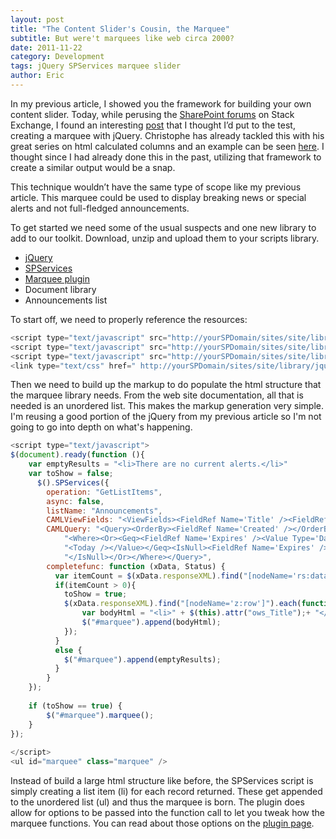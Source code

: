 ```yaml
---
layout: post
title: "The Content Slider's Cousin, the Marquee"
subtitle: But were't marquees like web circa 2000?
date: 2011-11-22
category: Development
tags: jQuery SPServices marquee slider
author: Eric
---
```

In my previous article, I showed you the framework for building your own content slider. Today, while perusing the [SharePoint forums](http://sharepoint.stackexchange.com/) on Stack Exchange, I found an interesting [post](http://sharepoint.stackexchange.com/questions/23775/list-driven-scrolling-marquee) that I thought I’d put to the test, creating a marquee with jQuery. Christophe has already tackled this with his great series on html calculated columns and an example can be seen [here](http://pathtosharepoint.com/Lists/TasksVisualization/AllItems.aspx). I thought since I had already done this in the past, utilizing that framework to create a similar output would be a snap.

This technique wouldn’t have the same type of scope like my previous article. This marquee could be used to display breaking news or special alerts and not full-fledged announcements.

To get started we need some of the usual suspects and one new library to add to our toolkit. Download, unzip and upload them to your scripts library.

 - [jQuery](http://jquery.com/")
 - [SPServices](http://spservices.codeplex.com)
 - [Marquee plugin](http://www.givainc.com/labs/marquee_jquery_plugin.htm)
 - Document library
 - Announcements list

To start off, we need to properly reference the resources:

```javascript
<script type="text/javascript" src="http://yourSPDomain/sites/site/library/jQuery.js"></script>
<script type="text/javascript" src="http://yourSPDomain/sites/site/library/SPServices.js"></script>
<script type="text/javascript" src="http://yourSPDomain/sites/site/library/jquery.marquee.min.js" ></script>
<link type="text/css" href=" http://yourSPDomain/sites/site/library/jquery.marquee.min.css">
```

Then we need to build up the markup to do populate the html structure that the marquee library needs. From the web site documentation, all that is needed is an unordered list. This makes the markup generation very simple. I'm reusing a good portion of the jQuery from my previous article so I'm not going to go into depth on what's happening.

```javascript
<script type="text/javascript">
$(document).ready(function (){
    var emptyResults = "<li>There are no current alerts.</li>"
    var toShow = false;
	  $().SPServices({
		operation: "GetListItems",
		async: false,
		listName: "Announcements",
		CAMLViewFields: "<ViewFields><FieldRef Name='Title' /><FieldRef Name='Body' /></ViewFields>",
		CAMLQuery: "<Query><OrderBy><FieldRef Name='Created' /></OrderBy>" +
			"<Where><Or><Geq><FieldRef Name='Expires' /><Value Type='DateTime'>" +
			"<Today /></Value></Geq><IsNull><FieldRef Name='Expires' />" +
			"</IsNull></Or></Where></Query>", 
		completefunc: function (xData, Status) {
		  var itemCount = $(xData.responseXML).find("[nodeName='rs:data']").attr("ItemCount");
		  if(itemCount > 0){
			toShow = true;
			$(xData.responseXML).find("[nodeName='z:row']").each(function() {
				var bodyHtml = "<li>" + $(this).attr("ows_Title");+ "</li>";
				$("#marquee").append(bodyHtml);
			});
		  }
		  else { 
			$("#marquee").append(emptyResults);
		  }
		}
	});
	
	if (toShow == true) {
		$("#marquee").marquee();
	}
}); 
	
</script>
<ul id="marquee" class="marquee" />
```

Instead of build a large html structure like before, the SPServices script is simply creating a list item (li) for each record returned. These get appended to the unordered list (ul) and thus the marquee is born. The plugin does allow for options to be passed into the function call to let you tweak how the marquee functions. You can read about those options on the [plugin page](http://www.givainc.com/labs/marquee_jquery_plugin.htm). 
